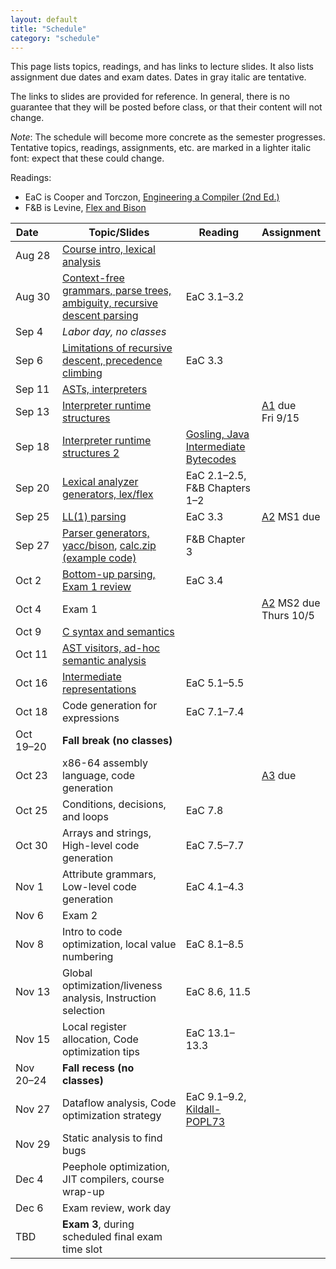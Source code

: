 ```yaml
---
layout: default
title: "Schedule"
category: "schedule"
---
```


This page lists topics, readings, and has links to lecture slides.
It also lists assignment due dates and exam dates.  Dates <span class="tentative">in
gray italic</span> are tentative.

The links to slides are provided for reference.  In general, there is no
guarantee that they will be posted before class, or that their content
will not change.

*Note*: The schedule will become more concrete as the semester
progresses.  Tentative topics, readings, assignments, etc. are marked
<span class="tentative">in a lighter italic font</span>: expect that
these could change.

Readings:

* EaC is Cooper and Torczon, [Engineering a Compiler (2nd
  Ed.)](https://www.elsevier.com/books/engineering-a-compiler/cooper/978-0-12-088478-0)
* F&amp;B is Levine, [Flex and Bison](https://www.oreilly.com/library/view/flex-bison/9780596805418/)

Date&nbsp;&nbsp;&nbsp;&nbsp;&nbsp; | Topic/Slides | Reading | Assignment
------------------ | ------------ | ------- | ----------
Aug 28 | [Course intro, lexical analysis](lectures/lecture01-public.pdf) |  | 
Aug 30 | [Context-free grammars, parse trees, ambiguity, recursive descent parsing](lectures/lecture02-public.pdf) | EaC 3.1–3.2 | 
Sep 4 | *Labor day, no classes* |  | 
Sep 6 | [Limitations of recursive descent, precedence climbing](lectures/lecture03-public.pdf) | EaC 3.3 | 
Sep 11 | [ASTs, interpreters](lectures/lecture04-public.pdf) |  | 
Sep 13 | [Interpreter runtime structures](lectures/lecture05-public.pdf) |  | [A1](assign/assign01.html) due<br>Fri 9/15
Sep 18 | [Interpreter runtime structures 2](lectures/lecture06-public.pdf) | [Gosling, Java Intermediate Bytecodes](https://dl.acm.org/doi/pdf/10.1145/202529.202541) | 
Sep 20 | [Lexical analyzer generators, lex/flex](lectures/lecture07-public.pdf) | EaC 2.1–2.5, F&amp;B Chapters 1–2 | 
Sep 25 | [LL(1) parsing](lectures/lecture08-public.pdf) | EaC 3.3 | [A2](assign/assign02.html) MS1 due
Sep 27 | [Parser generators, yacc/bison](lectures/lecture09-public.pdf), [calc.zip (example code)](lectures/calc.zip) | F&amp;B Chapter 3 | 
Oct 2 | [Bottom-up parsing, Exam 1 review](lectures/lecture10-public.pdf) | EaC 3.4 | 
Oct 4 | Exam 1 |  | [A2](assign/assign02.html) MS2 due<br>Thurs 10/5
Oct 9 | [C syntax and semantics](lectures/lecture11-public.pdf) |  | 
Oct 11 | [AST visitors, ad-hoc semantic analysis](lectures/lecture12-public.pdf) |  | 
Oct 16 | [Intermediate representations](lectures/lecture13-public.pdf) | EaC 5.1–5.5 | 
Oct 18 | <span class='tentative'>Code generation for expressions</span> | EaC 7.1–7.4 | 
Oct 19–20 | **Fall break (no classes)** |  | 
Oct 23 | <span class='tentative'>x86-64 assembly language, code generation</span> |  | [A3](assign/assign03.html) due
Oct 25 | <span class='tentative'>Conditions, decisions, and loops</span> | EaC 7.8 | 
Oct 30 | <span class='tentative'>Arrays and strings, High-level code generation</span> | EaC 7.5–7.7 | 
Nov 1 | <span class='tentative'>Attribute grammars, Low-level code generation</span> | EaC 4.1–4.3 | 
Nov 6 | Exam 2 |  | 
Nov 8 | <span class='tentative'>Intro to code optimization, local value numbering</span> | EaC 8.1–8.5 | 
Nov 13 | <span class='tentative'>Global optimization/liveness analysis, Instruction selection</span> | EaC 8.6, 11.5 | 
Nov 15 | <span class='tentative'>Local register allocation, Code optimization tips</span> | EaC 13.1–13.3 | 
Nov 20–24 | **Fall recess (no classes)** |  | 
Nov 27 | <span class='tentative'>Dataflow analysis, Code optimization strategy</span> | EaC 9.1–9.2, <a href='lectures/kildall-popl73.pdf'>Kildall-POPL73</a> | 
Nov 29 | <span class='tentative'>Static analysis to find bugs</span> |  | 
Dec 4 | <span class='tentative'>Peephole optimization, JIT compilers, course wrap-up</span> |  | 
Dec 6 | Exam review, work day |  | 
TBD | **Exam 3**, during scheduled final exam time slot |  | 
